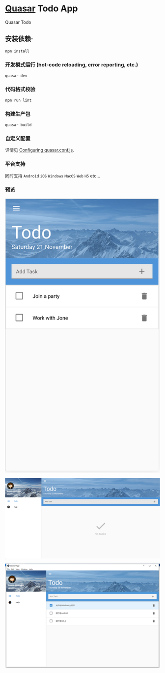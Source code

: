 # [Quasar](http://quasar.dev/) Todo App

Quasar Todo

## 安装依赖·
```bash
npm install
```

### 开发模式运行 (hot-code reloading, error reporting, etc.)
```bash
quasar dev
```

### 代码格式校验
```bash
npm run lint
```

### 构建生产包
```bash
quasar build
```

### 自定义配置
详情见 [Configuring quasar.conf.js](https://quasar.dev/quasar-cli/quasar-conf-js).

### 平台支持

同时支持 <code>Android</code> <code>iOS</code> <code>Windows</code> <code>MacOS</code> <code>Web</code> <code>H5</code> etc...

### 预览
![](./src/statics/mobile.png)

![](./src/statics/browse.png)

![](./src/statics/windows.png)
